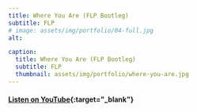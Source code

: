 ```yaml
---
title: Where You Are (FLP Bootleg)
subtitle: FLP
# image: assets/img/portfolio/04-full.jpg
alt: 

caption:
  title: Where You Are (FLP Bootleg)
  subtitle: FLP
  thumbnail: assets/img/portfolio/where-you-are.jpg
---
```

#### [Listen on YouTube](https://www.youtube.com/watch?v=94exzWcIqv4){:target="_blank"}